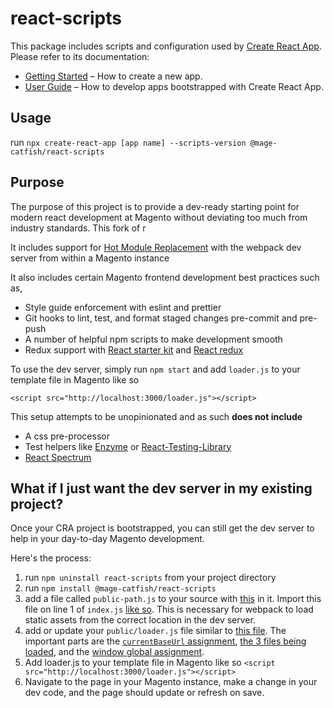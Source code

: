 # react-scripts

This package includes scripts and configuration used by [Create React App](https://github.com/facebook/create-react-app).<br>
Please refer to its documentation:

- [Getting Started](https://facebook.github.io/create-react-app/docs/getting-started) – How to create a new app.
- [User Guide](https://facebook.github.io/create-react-app/) – How to develop apps bootstrapped with Create React App.

## Usage

run `npx create-react-app [app name] --scripts-version @mage-catfish/react-scripts`

## Purpose

The purpose of this project is to provide a dev-ready starting point for modern react development at Magento without deviating too much from industry standards. This fork of r

It includes support for [Hot Module Replacement](https://webpack.js.org/concepts/hot-module-replacement/) with the webpack dev server from within a Magento instance

It also includes certain Magento frontend development best practices such as,

- Style guide enforcement with eslint and prettier
- Git hooks to lint, test, and format staged changes pre-commit and pre-push
- A number of helpful npm scripts to make development smooth
- Redux support with [React starter kit](https://redux-starter-kit.js.org/) and [React redux](https://react-redux.js.org/)

To use the dev server, simply run `npm start` and add `loader.js` to your template file in Magento like so

`<script src="http://localhost:3000/loader.js"></script>`

This setup attempts to be unopinionated and as such **does not include**

- A css pre-processor
- Test helpers like [Enzyme](https://github.com/airbnb/enzyme) or [React-Testing-Library](https://testing-library.com/docs/react-testing-library/intro)
- [React Spectrum](https://react-spectrum.corp.adobe.com/)

## What if I just want the dev server in my existing project?

Once your CRA project is bootstrapped, you can still get the dev server to help in your day-to-day Magento development.

Here's the process:

1. run `npm uninstall react-scripts` from your project directory
2. run `npm install @mage-catfish/react-scripts`
3. add a file called `public-path.js` to your source with [this](https://github.com/deloreyj/create-react-app/blob/master/packages/react-scripts/template/src/public-path.js) in it. Import this file on line 1 of `index.js` [like so](https://github.com/deloreyj/create-react-app/blob/master/packages/react-scripts/template/src/index.js#L1). This is necessary for webpack to load static assets from the correct location in the dev server.
4. add or update your `public/loader.js` file similar to [this file](https://github.com/deloreyj/create-react-app/blob/master/packages/react-scripts/template/public/loader.js). The important parts are the [`currentBaseUrl` assignment](https://github.com/deloreyj/create-react-app/blob/master/packages/react-scripts/template/public/loader.js#L2), [the 3 files being loaded](https://github.com/deloreyj/create-react-app/blob/master/packages/react-scripts/template/public/loader.js#L21-L23), and the [window global assignment](https://github.com/deloreyj/create-react-app/blob/master/packages/react-scripts/template/public/loader.js#L25-L26).
5. Add loader.js to your template file in Magento like so `<script src="http://localhost:3000/loader.js"></script>`
6. Navigate to the page in your Magento instance, make a change in your dev code, and the page should update or refresh on save.
